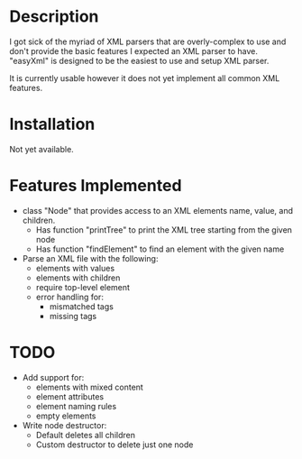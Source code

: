 # Description

I got sick of the myriad of XML parsers that are overly-complex to use and don't provide the basic features I expected an XML parser to have. "easyXml" is designed to be the easiest to use and setup XML parser.

It is currently usable however it does not yet implement all common  XML features.

# Installation

Not yet available.

# Features Implemented
  * class "Node" that provides access to an XML elements name, value, and children.
    * Has function "printTree" to print the XML tree starting from the given node
    * Has function "findElement" to find an element with the given name
  * Parse an XML file with the following:
    * elements with values
    * elements with children
    * require top-level element
    * error handling for:
      * mismatched tags
      * missing tags

# TODO
  * Add support for:
    * elements with mixed content
    * element attributes
    * element naming rules
    * empty elements
  * Write node destructor:
    * Default deletes all children
	 * Custom destructor to delete just one node
